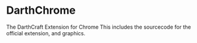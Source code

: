 DarthChrome
===========

The DarthCraft Extension for Chrome
This includes the sourcecode for the official extension, and graphics.
